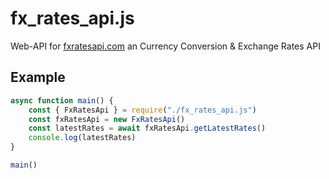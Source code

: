 # fx_rates_api.js
Web-API for [fxratesapi.com](https://fxratesapi.com) an Currency Conversion &amp; Exchange Rates API

## Example
```JavaScript
async function main() {
	const { FxRatesApi } = require("./fx_rates_api.js")
	const fxRatesApi = new FxRatesApi()
	const latestRates = await fxRatesApi.getLatestRates()
	console.log(latestRates)
}

main()
```
